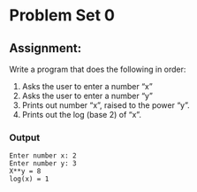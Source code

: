 # Problem Set 0
## Assignment:
 Write a program that does the following in order:
1. Asks the user to enter a number “x”
2. Asks the user to enter a number “y” 
3. Prints out number “x”, raised to the power “y”.
4. Prints out the log (base 2) of “x”.

### Output
```
Enter number x: 2
Enter number y: 3
X**y = 8
log(x) = 1
```
